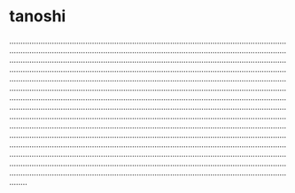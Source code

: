 # tanoshi

............................................................................................................................................................................................................................................................................................................................................................................................................................................................................................................................................................................................................................................................................................................................................................................................................................................................................................................................................................................................................................................................................................................................................................................................................................................................................................................................................................................................................................................................................................................................................................................................................................................................................................................................................................................................................................................................................................................................................